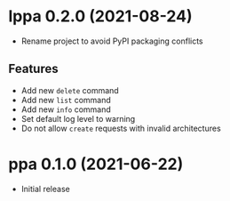 lppa 0.2.0 (2021-08-24)
==========

- Rename project to avoid PyPI packaging conflicts

Features
--------

- Add new `delete` command
- Add new `list` command
- Add new `info` command
- Set default log level to warning
- Do not allow `create` requests with invalid architectures


ppa 0.1.0 (2021-06-22)
==========

- Initial release
